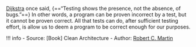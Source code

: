 [Dijkstra](https://en.wikipedia.org/wiki/Edsger_W._Dijkstra) once said, {==“Testing shows the presence, not the absence, of bugs.”==} In other words, a program can be proven incorrect by a test, but it cannot be proven correct. All that tests can do, after sufficient testing effort, is allow us to deem a program to be correct enough for our purposes.

!!! info
    - Source: [Book] Clean Architecture
    - Author: [Robert C. Martin](https://en.wikipedia.org/wiki/Robert_C._Martin)
